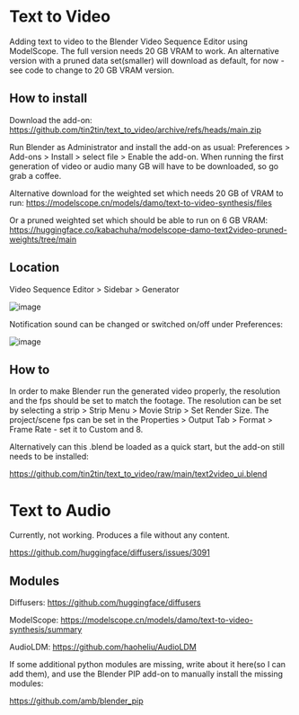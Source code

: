 # Text to Video
Adding text to video to the Blender Video Sequence Editor using ModelScope. The full version needs 20 GB VRAM to work. An alternative version with a pruned data set(smaller) will download as default, for now - see code to change to 20 GB VRAM version.

## How to install
Download the add-on: https://github.com/tin2tin/text_to_video/archive/refs/heads/main.zip

Run Blender as Administrator and install the add-on as usual: Preferences > Add-ons > Install > select file > Enable the add-on. When running the first generation of video or audio many GB will have to be downloaded, so go grab a coffee. 

Alternative download for the weighted set which needs 20 GB of VRAM to run:
https://modelscope.cn/models/damo/text-to-video-synthesis/files

Or a pruned weighted set which should be able to run on 6 GB VRAM:
https://huggingface.co/kabachuha/modelscope-damo-text2video-pruned-weights/tree/main

## Location

Video Sequence Editor > Sidebar > Generator

![image](https://user-images.githubusercontent.com/1322593/232002471-c487eea2-fd56-4dca-a7cc-f5b43b46516f.png)

Notification sound can be changed or switched on/off under Preferences:

![image](https://user-images.githubusercontent.com/1322593/232142035-b435dc72-e2bb-4cb0-9522-957f20c1ecb0.png)


## How to
In order to make Blender run the generated video properly, the resolution and the fps should be set to match the footage. 
The resolution can be set by selecting a strip > Strip Menu > Movie Strip > Set Render Size.
The project/scene fps can be set in the Properties > Output Tab > Format > Frame Rate - set it to Custom and 8. 

Alternatively can this .blend be loaded as a quick start, but the add-on still needs to be installed:

https://github.com/tin2tin/text_to_video/raw/main/text2video_ui.blend

# Text to Audio
Currently, not working. Produces a file without any content.

https://github.com/huggingface/diffusers/issues/3091

## Modules
Diffusers: https://github.com/huggingface/diffusers

ModelScope: https://modelscope.cn/models/damo/text-to-video-synthesis/summary

AudioLDM: https://github.com/haoheliu/AudioLDM

If some additional python modules are missing, write about it here(so I can add them), and use the Blender PIP add-on to manually install the missing modules:

https://github.com/amb/blender_pip







